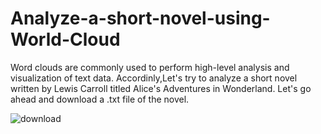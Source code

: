 # Analyze-a-short-novel-using-World-Cloud
Word clouds are commonly used to perform high-level analysis and visualization of text data. Accordinly,Let's try to analyze a short novel written by Lewis Carroll titled Alice's Adventures in Wonderland. Let's go ahead and download a .txt file of the novel.


![download](https://user-images.githubusercontent.com/48418883/168864277-e14699fa-73d5-4bfc-bd32-20ed64a973ce.png)
